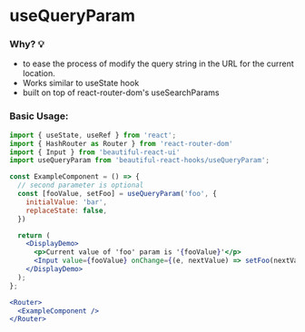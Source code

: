 # useQueryParam

### Why? 💡

- to ease the process of modify the query string in the URL for the current location.
- Works similar to useState hook
- built on top of react-router-dom's useSearchParams

### Basic Usage:

```jsx harmony
import { useState, useRef } from 'react';
import { HashRouter as Router } from 'react-router-dom'
import { Input } from 'beautiful-react-ui'
import useQueryParam from 'beautiful-react-hooks/useQueryParam';

const ExampleComponent = () => {
  // second parameter is optional
  const [fooValue, setFoo] = useQueryParam('foo', {
    initialValue: 'bar',
    replaceState: false,
  })

  return (
    <DisplayDemo>
      <p>Current value of 'foo' param is '{fooValue}'</p>
      <Input value={fooValue} onChange={(e, nextValue) => setFoo(nextValue)} />
    </DisplayDemo>
  );
};

<Router>
  <ExampleComponent />
</Router>
```
